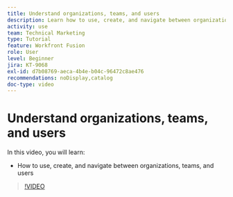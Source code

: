 ```yaml
---
title: Understand organizations, teams, and users
description: Learn how to use, create, and navigate between organizations, teams, and users in [!DNL Adobe Workfront Fusion].
activity: use
team: Technical Marketing
type: Tutorial
feature: Workfront Fusion
role: User
level: Beginner
jira: KT-9068
exl-id: d7b08769-aeca-4b4e-b04c-96472c8ae476
recommendations: noDisplay,catalog
doc-type: video
---
```

# Understand organizations, teams, and users

In this video, you will learn:

* How to use, create, and navigate between organizations, teams, and users

>[!VIDEO](https://video.tv.adobe.com/v/335309/?quality=12&learn=on&enablevpops)
